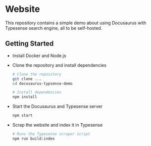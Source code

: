 # Website

This repository contains a simple demo about using Docusaurus with Typesense search engine, all to be self-hosted.

## Getting Started

- Install Docker and Node.js
- Clone the repository and install dependencies

    ```bash
    # Clone the repository
    git clone ...
    cd docusaurus-typsense-demo

    # Install dependencies
    npm install
    ```

- Start the Docusaurus and Typesense server

    ```bash
    npm start
    ```

- Scrap the website and index it in Typesense

    ```bash
    # Runs the Typesense scraper script
    npm run build:index
    ```